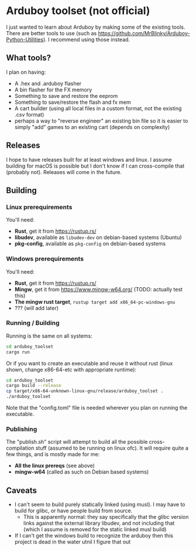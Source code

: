 # Arduboy toolset (not official)

I just wanted to learn about Arduboy by making some of the existing tools.
There are better tools to use (such as
https://github.com/MrBlinky/Arduboy-Python-Utilities). I recommend using those
instead.

## What tools?

I plan on having:
- A .hex and .arduboy flasher
- A bin flasher for the FX memory
- Something to save and restore the eeprom
- Something to save/restore the flash and fx mem
- A cart builder (using all local files in a custom format, not the existing .csv format)
- perhaps a way to "reverse engineer" an existing bin file so it is easier to simply "add" games to an existing cart
  (depends on complexity)

## Releases

I hope to have releases built for at least windows and linux. I assume building for macOS is possible but I don't know
if I can cross-compile that (probably not). Releases will come in the future.

## Building

### Linux prerequirements

You'll need:
- **Rust**, get it from https://rustup.rs/
- **libudev**, available as `libudev-dev` on debian-based systems (Ubuntu)
- **pkg-config**, available as `pkg-config` on debian-based systems

### Windows prerequirements

You'll need:
- **Rust**, get it from https://rustup.rs/
- **Mingw**, get it from https://www.mingw-w64.org/ (TODO: actually test this)
- **The mingw rust target**, `rustup target add x86_64-pc-windows-gnu`
- ??? (will add later)

### Running / Building

Running is the same on all systems:

```sh
cd arduboy_toolset
cargo run
```

Or if you want to create an executable and reuse it without rust (linux shown, change x86-64-etc with appropriate runtime):

```sh
cd arduboy_toolset
cargo build --release
cp target/x86-64-unknown-linux-gnu/release/arduboy_toolset .
./arduboy_toolset
```

Note that the "config.toml" file is needed wherever you plan on running the executable.

### Publishing 

The "publish.sh" script will attempt to build all the possible cross-compilation stuff (assumed to be running on
linux ofc). It will require quite a few things, and is mostly made for me:

- **All the linux prereqs** (see above)
- **mingw-w64** (called as such on Debian based systems)


## Caveats
- I can't seem to build purely statically linked (using musl). I may have to build for glibc, or have people build from source.
  - This is apparently normal: they say specifically that the glibc version links against the external library libudev, and not
    including that (which I assume is removed for the static linked musl build)
- If I can't get the windows build to recognize the arduboy then this project is dead in the water utnil I figure that out

